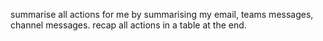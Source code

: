 summarise all actions for me by summarising my email, teams messages, channel messages. recap all actions in a table at the end.